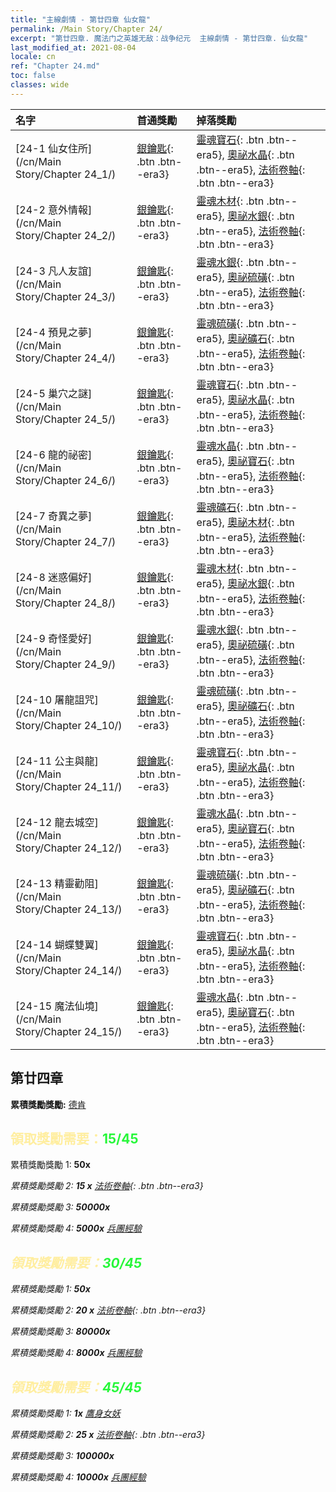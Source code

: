 ```yaml
---
title: "主線劇情 - 第廿四章 仙女龍"
permalink: /Main Story/Chapter 24/
excerpt: "第廿四章. 魔法门之英雄无敌：战争纪元  主線劇情 - 第廿四章. 仙女龍"
last_modified_at: 2021-08-04
locale: cn
ref: "Chapter 24.md"
toc: false
classes: wide
---
```


  | 名字 |  首通獎勵 | 掉落獎勵 |
  |:------------|:------------|:------------| 
  | [24-1 仙女住所](/cn/Main Story/Chapter 24_1/) | [銀鑰匙](/cn/Items/con_693/){: .btn .btn--era3} | [靈魂寶石](/cn/Items/mat_86/){: .btn .btn--era5}, [奧祕水晶](/cn/Items/mat_80/){: .btn .btn--era5}, [法術卷軸](/cn/Items/con_694/){: .btn .btn--era3} |
  | [24-2 意外情報](/cn/Main Story/Chapter 24_2/) | [銀鑰匙](/cn/Items/con_693/){: .btn .btn--era3} | [靈魂木材](/cn/Items/mat_83/){: .btn .btn--era5}, [奧祕水銀](/cn/Items/mat_77/){: .btn .btn--era5}, [法術卷軸](/cn/Items/con_694/){: .btn .btn--era3} |
  | [24-3 凡人友誼](/cn/Main Story/Chapter 24_3/) | [銀鑰匙](/cn/Items/con_693/){: .btn .btn--era3} | [靈魂水銀](/cn/Items/mat_84/){: .btn .btn--era5}, [奧祕硫磺](/cn/Items/mat_78/){: .btn .btn--era5}, [法術卷軸](/cn/Items/con_694/){: .btn .btn--era3} |
  | [24-4 預見之夢](/cn/Main Story/Chapter 24_4/) | [銀鑰匙](/cn/Items/con_693/){: .btn .btn--era3} | [靈魂硫磺](/cn/Items/mat_85/){: .btn .btn--era5}, [奧祕礦石](/cn/Items/mat_75/){: .btn .btn--era5}, [法術卷軸](/cn/Items/con_694/){: .btn .btn--era3} |
  | [24-5 巢穴之謎](/cn/Main Story/Chapter 24_5/) | [銀鑰匙](/cn/Items/con_693/){: .btn .btn--era3} | [靈魂寶石](/cn/Items/mat_86/){: .btn .btn--era5}, [奧祕水晶](/cn/Items/mat_80/){: .btn .btn--era5}, [法術卷軸](/cn/Items/con_694/){: .btn .btn--era3} |
  | [24-6 龍的祕密](/cn/Main Story/Chapter 24_6/) | [銀鑰匙](/cn/Items/con_693/){: .btn .btn--era3} | [靈魂水晶](/cn/Items/mat_87/){: .btn .btn--era5}, [奧祕寶石](/cn/Items/mat_79/){: .btn .btn--era5}, [法術卷軸](/cn/Items/con_694/){: .btn .btn--era3} |
  | [24-7 奇異之夢](/cn/Main Story/Chapter 24_7/) | [銀鑰匙](/cn/Items/con_693/){: .btn .btn--era3} | [靈魂礦石](/cn/Items/mat_82/){: .btn .btn--era5}, [奧祕木材](/cn/Items/mat_76/){: .btn .btn--era5}, [法術卷軸](/cn/Items/con_694/){: .btn .btn--era3} |
  | [24-8 迷惑偏好](/cn/Main Story/Chapter 24_8/) | [銀鑰匙](/cn/Items/con_693/){: .btn .btn--era3} | [靈魂木材](/cn/Items/mat_83/){: .btn .btn--era5}, [奧祕水銀](/cn/Items/mat_77/){: .btn .btn--era5}, [法術卷軸](/cn/Items/con_694/){: .btn .btn--era3} |
  | [24-9 奇怪愛好](/cn/Main Story/Chapter 24_9/) | [銀鑰匙](/cn/Items/con_693/){: .btn .btn--era3} | [靈魂水銀](/cn/Items/mat_84/){: .btn .btn--era5}, [奧祕硫磺](/cn/Items/mat_78/){: .btn .btn--era5}, [法術卷軸](/cn/Items/con_694/){: .btn .btn--era3} |
  | [24-10 屠龍詛咒](/cn/Main Story/Chapter 24_10/) | [銀鑰匙](/cn/Items/con_693/){: .btn .btn--era3} | [靈魂硫磺](/cn/Items/mat_85/){: .btn .btn--era5}, [奧祕礦石](/cn/Items/mat_75/){: .btn .btn--era5}, [法術卷軸](/cn/Items/con_694/){: .btn .btn--era3} |
  | [24-11 公主與龍](/cn/Main Story/Chapter 24_11/) | [銀鑰匙](/cn/Items/con_693/){: .btn .btn--era3} | [靈魂寶石](/cn/Items/mat_86/){: .btn .btn--era5}, [奧祕水晶](/cn/Items/mat_80/){: .btn .btn--era5}, [法術卷軸](/cn/Items/con_694/){: .btn .btn--era3} |
  | [24-12 龍去城空](/cn/Main Story/Chapter 24_12/) | [銀鑰匙](/cn/Items/con_693/){: .btn .btn--era3} | [靈魂水晶](/cn/Items/mat_87/){: .btn .btn--era5}, [奧祕寶石](/cn/Items/mat_79/){: .btn .btn--era5}, [法術卷軸](/cn/Items/con_694/){: .btn .btn--era3} |
  | [24-13 精靈勸阻](/cn/Main Story/Chapter 24_13/) | [銀鑰匙](/cn/Items/con_693/){: .btn .btn--era3} | [靈魂硫磺](/cn/Items/mat_85/){: .btn .btn--era5}, [奧祕礦石](/cn/Items/mat_75/){: .btn .btn--era5}, [法術卷軸](/cn/Items/con_694/){: .btn .btn--era3} |
  | [24-14 蝴蝶雙翼](/cn/Main Story/Chapter 24_14/) | [銀鑰匙](/cn/Items/con_693/){: .btn .btn--era3} | [靈魂寶石](/cn/Items/mat_86/){: .btn .btn--era5}, [奧祕水晶](/cn/Items/mat_80/){: .btn .btn--era5}, [法術卷軸](/cn/Items/con_694/){: .btn .btn--era3} |
  | [24-15 魔法仙境](/cn/Main Story/Chapter 24_15/) | [銀鑰匙](/cn/Items/con_693/){: .btn .btn--era3} | [靈魂水晶](/cn/Items/mat_87/){: .btn .btn--era5}, [奧祕寶石](/cn/Items/mat_79/){: .btn .btn--era5}, [法術卷軸](/cn/Items/con_694/){: .btn .btn--era3} |


##  第廿四章

 **累積獎勵獎勵:** [德肯](/cn/heroes/Dracon/)



## <span style="color: #ffeea0">   領取獎勵需要：</span><span style="color: #27f73a">15/45</span>

 累積獎勵獎勵 1:  **50x** <i class="fas fa-gem"/>

 累積獎勵獎勵 2: **15 x** [法術卷軸](/cn/Items/con_694/){: .btn .btn--era3}

 累積獎勵獎勵 3:  **50000x** <i class="fas fa-coins"/>

 累積獎勵獎勵 4:  **5000x** [兵團經驗](/cn/Items/con_902/)



## <span style="color: #ffeea0">   領取獎勵需要：</span><span style="color: #27f73a">30/45</span>

 累積獎勵獎勵 1:  **50x** <i class="fas fa-gem"/>

 累積獎勵獎勵 2: **20 x** [法術卷軸](/cn/Items/con_694/){: .btn .btn--era3}

 累積獎勵獎勵 3:  **80000x** <i class="fas fa-coins"/>

 累積獎勵獎勵 4:  **8000x** [兵團經驗](/cn/Items/con_902/)



## <span style="color: #ffeea0">   領取獎勵需要：</span><span style="color: #27f73a">45/45</span>

 累積獎勵獎勵 1:  **1x** [鷹身女妖](/cn/units/Harpy/)

 累積獎勵獎勵 2: **25 x** [法術卷軸](/cn/Items/con_694/){: .btn .btn--era3}

 累積獎勵獎勵 3:  **100000x** <i class="fas fa-coins"/>

 累積獎勵獎勵 4:  **10000x** [兵團經驗](/cn/Items/con_902/)

